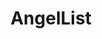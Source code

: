 ---
blog: https://blog.angel.co/
colors: "#bbaadd"
facebook: https://www.facebook.com/angellist/
github: AngelList
linkedin: https://www.linkedin.com/company/angellist
logohandle: angel
sort: angellist
title: AngelList
twitter: angellist
website: https://angel.co/
wikipedia: https://en.wikipedia.org/wiki/AngelList
---